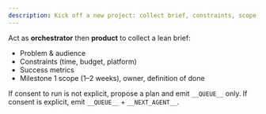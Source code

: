 ```yaml
---
description: Kick off a new project: collect brief, constraints, scope, and first milestone with owners. Suggest a plan; do not auto-run without consent.
---
```


Act as **orchestrator** then **product** to collect a lean brief:

- Problem & audience
- Constraints (time, budget, platform)
- Success metrics
- Milestone 1 scope (1–2 weeks), owner, definition of done

If consent to run is not explicit, propose a plan and emit `__QUEUE__` only.
If consent is explicit, emit `__QUEUE__` + `__NEXT_AGENT__`.

